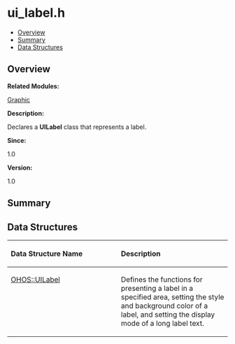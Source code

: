 # ui\_label.h<a name="ZH-CN_TOPIC_0000001054598145"></a>

-   [Overview](#section2066926440165629)
-   [Summary](#section2136203846165629)
-   [Data Structures](#nested-classes)

## **Overview**<a name="section2066926440165629"></a>

**Related Modules:**

[Graphic](Graphic.md)

**Description:**

Declares a  **UILabel**  class that represents a label. 

**Since:**

1.0

**Version:**

1.0

## **Summary**<a name="section2136203846165629"></a>

## Data Structures<a name="nested-classes"></a>

<a name="table1020313849165629"></a>
<table><thead align="left"><tr id="row1161580271165629"><th class="cellrowborder" valign="top" width="50%" id="mcps1.1.3.1.1"><p id="p1525301664165629"><a name="p1525301664165629"></a><a name="p1525301664165629"></a>Data Structure Name</p>
</th>
<th class="cellrowborder" valign="top" width="50%" id="mcps1.1.3.1.2"><p id="p1507883138165629"><a name="p1507883138165629"></a><a name="p1507883138165629"></a>Description</p>
</th>
</tr>
</thead>
<tbody><tr id="row355487490165629"><td class="cellrowborder" valign="top" width="50%" headers="mcps1.1.3.1.1 "><p id="p1615069397165629"><a name="p1615069397165629"></a><a name="p1615069397165629"></a><a href="OHOS-UILabel.md">OHOS::UILabel</a></p>
</td>
<td class="cellrowborder" valign="top" width="50%" headers="mcps1.1.3.1.2 "><p id="p2039398479165629"><a name="p2039398479165629"></a><a name="p2039398479165629"></a>Defines the functions for presenting a label in a specified area, setting the style and background color of a label, and setting the display mode of a long label text. </p>
</td>
</tr>
</tbody>
</table>

